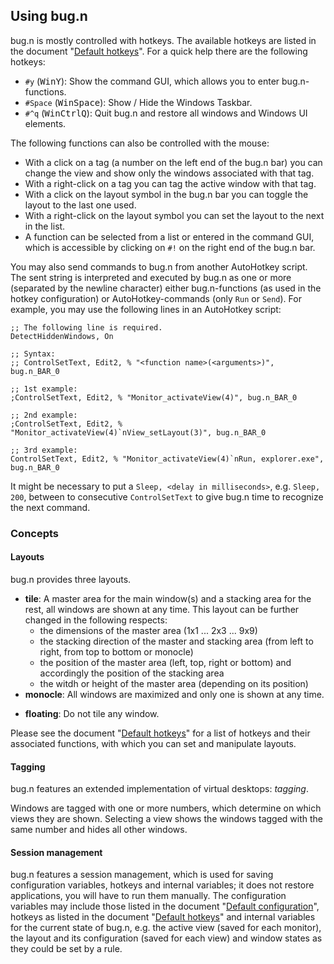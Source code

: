 ## Using bug.n

bug.n is mostly controlled with hotkeys. The available hotkeys are listed in
the document "[Default hotkeys](./Default_hotkeys.md)". For a quick help there
are the following hotkeys:

* `#y` (<kbd>Win</kbd><kbd>Y</kbd>): Show the command GUI, which allows you to
enter bug.n-functions.
* `#Space` (<kbd>Win</kbd><kbd>Space</kbd>): Show / Hide the Windows Taskbar.
* `#^q` (<kbd>Win</kbd><kbd>Ctrl</kbd><kbd>Q</kbd>): Quit bug.n and restore all
windows and Windows UI elements.

The following functions can also be controlled with the mouse:

* With a click on a tag (a number on the left end of the bug.n bar) you can
change the view and show only the windows associated with that tag.
* With a right-click on a tag you can tag the active window with that tag.
* With a click on the layout symbol in the bug.n bar you can toggle the layout
to the last one used.
* With a right-click on the layout symbol you can set the layout to the next in
the list.
* A function can be selected from a list or entered in the command GUI, which
is accessible by clicking on `#!` on the right end of the bug.n bar.

You may also send commands to bug.n from another AutoHotkey script. The sent
string is interpreted and executed by bug.n as one or more (separated by the
newline character) either bug.n-functions (as used in the hotkey configuration)
or AutoHotkey-commands (only `Run` or `Send`). For example, you may use the
following lines in an AutoHotkey script:

    ;; The following line is required.
    DetectHiddenWindows, On

    ;; Syntax:
    ;; ControlSetText, Edit2, % "<function name>(<arguments>)", bug.n_BAR_0

    ;; 1st example:
    ;ControlSetText, Edit2, % "Monitor_activateView(4)", bug.n_BAR_0

    ;; 2nd example:
    ;ControlSetText, Edit2, % "Monitor_activateView(4)`nView_setLayout(3)", bug.n_BAR_0

    ;; 3rd example:
    ControlSetText, Edit2, % "Monitor_activateView(4)`nRun, explorer.exe", bug.n_BAR_0

It might be necessary to put a `Sleep, <delay in milliseconds>`, e.g.
`Sleep, 200`, between to consecutive `ControlSetText` to give bug.n time to
recognize the next command.

### Concepts

#### Layouts

bug.n provides three layouts.

* **tile**: A master area for the main window(s) and a stacking area for the
rest, all windows are shown at any time. This layout can be further changed in
the following respects:
  + the dimensions of the master area (1x1 ... 2x3 ... 9x9)
  + the stacking direction of the master and stacking area (from left to right,
  from top to bottom or monocle)
  + the position of the master area (left, top, right or bottom) and
  accordingly the position of the stacking area
  + the witdh or height of the master area (depending on its position)
* **monocle**: All windows are maximized and only one is shown at any time.
+ **floating**: Do not tile any window.

Please see the document "[Default hotkeys](./Default_hotkeys.md)" for a list of
hotkeys and their associated functions, with which you can set and manipulate
layouts.

#### Tagging

bug.n features an extended implementation of virtual desktops: _tagging_.

Windows are tagged with one or more numbers, which determine on which views
they are shown. Selecting a view shows the windows tagged with the same number
and hides all other windows.

#### Session management

bug.n features a session management, which is used for saving configuration
variables, hotkeys and internal variables; it does not restore applications,
you will have to run them manually. The configuration variables may include
those listed in the document
"[Default configuration](./Default_configuration.md)", hotkeys as
listed in the document "[Default hotkeys](./Default_hotkeys.md)" and internal
variables for the current state of bug.n, e.g. the active view (saved for each
monitor), the layout and its configuration (saved for each view) and window
states as they could be set by a rule.
